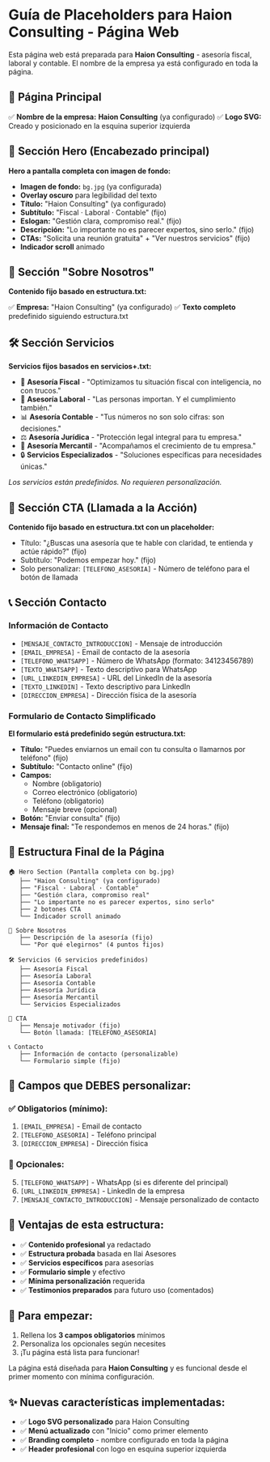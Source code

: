 # Guía de Placeholders para Haion Consulting - Página Web

Esta página web está preparada para **Haion Consulting** - asesoría fiscal, laboral y contable. El nombre de la empresa ya está configurado en toda la página.

## 📄 Página Principal

✅ **Nombre de la empresa:** **Haion Consulting** (ya configurado)
✅ **Logo SVG:** Creado y posicionado en la esquina superior izquierda

## 🦸 Sección Hero (Encabezado principal)

**Hero a pantalla completa con imagen de fondo:**

- **Imagen de fondo:** `bg.jpg` (ya configurada)
- **Overlay oscuro** para legibilidad del texto
- **Título:** "Haion Consulting" (ya configurado)
- **Subtítulo:** "Fiscal · Laboral · Contable" (fijo)
- **Eslogan:** "Gestión clara, compromiso real." (fijo)
- **Descripción:** "Lo importante no es parecer expertos, sino serlo." (fijo)
- **CTAs:** "Solicita una reunión gratuita" + "Ver nuestros servicios" (fijo)
- **Indicador scroll** animado

## 🏢 Sección "Sobre Nosotros"

**Contenido fijo basado en estructura.txt:**

✅ **Empresa:** "Haion Consulting" (ya configurado)
✅ **Texto completo** predefinido siguiendo estructura.txt

## 🛠️ Sección Servicios

**Servicios fijos basados en servicios+.txt:**

- 🧾 **Asesoría Fiscal** - "Optimizamos tu situación fiscal con inteligencia, no con trucos."
- 👷 **Asesoría Laboral** - "Las personas importan. Y el cumplimiento también."
- 📊 **Asesoría Contable** - "Tus números no son solo cifras: son decisiones."
- ⚖️ **Asesoría Jurídica** - "Protección legal integral para tu empresa."
- 🏢 **Asesoría Mercantil** - "Acompañamos el crecimiento de tu empresa."
- 🔒 **Servicios Especializados** - "Soluciones específicas para necesidades únicas."

_Los servicios están predefinidos. No requieren personalización._

## 🚀 Sección CTA (Llamada a la Acción)

**Contenido fijo basado en estructura.txt con un placeholder:**

- Título: "¿Buscas una asesoría que te hable con claridad, te entienda y actúe rápido?" (fijo)
- Subtítulo: "Podemos empezar hoy." (fijo)
- Solo personalizar: `[TELEFONO_ASESORIA]` - Número de teléfono para el botón de llamada

## 📞 Sección Contacto

### Información de Contacto

- `[MENSAJE_CONTACTO_INTRODUCCION]` - Mensaje de introducción
- `[EMAIL_EMPRESA]` - Email de contacto de la asesoría
- `[TELEFONO_WHATSAPP]` - Número de WhatsApp (formato: 34123456789)
- `[TEXTO_WHATSAPP]` - Texto descriptivo para WhatsApp
- `[URL_LINKEDIN_EMPRESA]` - URL del LinkedIn de la asesoría
- `[TEXTO_LINKEDIN]` - Texto descriptivo para LinkedIn
- `[DIRECCION_EMPRESA]` - Dirección física de la asesoría

### Formulario de Contacto Simplificado

**El formulario está predefinido según estructura.txt:**

- **Título:** "Puedes enviarnos un email con tu consulta o llamarnos por teléfono" (fijo)
- **Subtítulo:** "Contacto online" (fijo)
- **Campos:**
  - Nombre (obligatorio)
  - Correo electrónico (obligatorio)
  - Teléfono (obligatorio)
  - Mensaje breve (opcional)
- **Botón:** "Enviar consulta" (fijo)
- **Mensaje final:** "Te respondemos en menos de 24 horas." (fijo)

## 🎨 Estructura Final de la Página

```
🏠 Hero Section (Pantalla completa con bg.jpg)
   ├── "Haion Consulting" (ya configurado)
   ├── "Fiscal · Laboral · Contable"
   ├── "Gestión clara, compromiso real"
   ├── "Lo importante no es parecer expertos, sino serlo"
   ├── 2 botones CTA
   └── Indicador scroll animado

🏢 Sobre Nosotros
   ├── Descripción de la asesoría (fijo)
   └── "Por qué elegirnos" (4 puntos fijos)

🛠️ Servicios (6 servicios predefinidos)
   ├── Asesoría Fiscal
   ├── Asesoría Laboral
   ├── Asesoría Contable
   ├── Asesoría Jurídica
   ├── Asesoría Mercantil
   └── Servicios Especializados

🚀 CTA
   ├── Mensaje motivador (fijo)
   └── Botón llamada: [TELEFONO_ASESORIA]

📞 Contacto
   ├── Información de contacto (personalizable)
   └── Formulario simple (fijo)
```

## 📝 **Campos que DEBES personalizar:**

### ✅ **Obligatorios (mínimo):**

1. `[EMAIL_EMPRESA]` - Email de contacto
2. `[TELEFONO_ASESORIA]` - Teléfono principal
3. `[DIRECCION_EMPRESA]` - Dirección física

### 🔄 **Opcionales:**

5. `[TELEFONO_WHATSAPP]` - WhatsApp (si es diferente del principal)
6. `[URL_LINKEDIN_EMPRESA]` - LinkedIn de la empresa
7. `[MENSAJE_CONTACTO_INTRODUCCION]` - Mensaje personalizado de contacto

## 🎯 **Ventajas de esta estructura:**

- ✅ **Contenido profesional** ya redactado
- ✅ **Estructura probada** basada en Ilai Asesores
- ✅ **Servicios específicos** para asesorías
- ✅ **Formulario simple** y efectivo
- ✅ **Mínima personalización** requerida
- ✅ **Testimonios preparados** para futuro uso (comentados)

## 🚀 **Para empezar:**

1. Rellena los **3 campos obligatorios** mínimos
2. Personaliza los opcionales según necesites
3. ¡Tu página está lista para funcionar!

La página está diseñada para **Haion Consulting** y es funcional desde el primer momento con mínima configuración.

## ✨ **Nuevas características implementadas:**

- ✅ **Logo SVG personalizado** para Haion Consulting
- ✅ **Menú actualizado** con "Inicio" como primer elemento
- ✅ **Branding completo** - nombre configurado en toda la página
- ✅ **Header profesional** con logo en esquina superior izquierda
